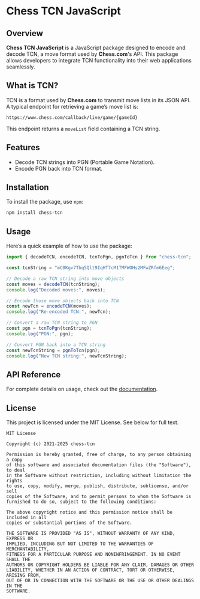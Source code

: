 # Chess TCN JavaScript

## Overview
**Chess TCN JavaScript** is a JavaScript package designed to encode and decode TCN, a move format used by **Chess.com**'s API. This package allows developers to integrate TCN functionality into their web applications seamlessly.

## What is TCN?
TCN is a format used by **Chess.com** to transmit move lists in its JSON API. A typical endpoint for retrieving a game’s move list is:
```
https://www.chess.com/callback/live/game/{gameId}
```
This endpoint returns a `moveList` field containing a TCN string.

## Features
- Decode TCN strings into PGN (Portable Game Notation).
- Encode PGN back into TCN format.

## Installation
To install the package, use `npm`:
```bash
npm install chess-tcn
```

## Usage
Here’s a quick example of how to use the package:

```javascript
import { decodeTCN, encodeTCN, tcnToPgn, pgnToTcn } from "chess-tcn";

const tcnString = "mC0Kgv7Tbq5Qlt9IqHT7cM1TMFWOHs2MFwZRfm6Eeg";

// Decode a raw TCN string into move objects
const moves = decodeTCN(tcnString);
console.log("Decoded moves:", moves);

// Encode those move objects back into TCN
const newTcn = encodeTCN(moves);
console.log("Re-encoded TCN:", newTcn);

// Convert a raw TCN string to PGN
const pgn = tcnToPgn(tcnString);
console.log("PGN:", pgn);

// Convert PGN back into a TCN string
const newTcnString = pgnToTcn(pgn);
console.log("New TCN string:", newTcnString);
```

## API Reference
For complete details on usage, check out the [documentation](https://chess-tcn.github.io/docs).

## License
This project is licensed under the MIT License. See below for full text.
```
MIT License

Copyright (c) 2021-2025 chess-tcn

Permission is hereby granted, free of charge, to any person obtaining a copy
of this software and associated documentation files (the "Software"), to deal
in the Software without restriction, including without limitation the rights
to use, copy, modify, merge, publish, distribute, sublicense, and/or sell
copies of the Software, and to permit persons to whom the Software is
furnished to do so, subject to the following conditions:

The above copyright notice and this permission notice shall be included in all
copies or substantial portions of the Software.

THE SOFTWARE IS PROVIDED "AS IS", WITHOUT WARRANTY OF ANY KIND, EXPRESS OR
IMPLIED, INCLUDING BUT NOT LIMITED TO THE WARRANTIES OF MERCHANTABILITY,
FITNESS FOR A PARTICULAR PURPOSE AND NONINFRINGEMENT. IN NO EVENT SHALL THE
AUTHORS OR COPYRIGHT HOLDERS BE LIABLE FOR ANY CLAIM, DAMAGES OR OTHER
LIABILITY, WHETHER IN AN ACTION OF CONTRACT, TORT OR OTHERWISE, ARISING FROM,
OUT OF OR IN CONNECTION WITH THE SOFTWARE OR THE USE OR OTHER DEALINGS IN THE
SOFTWARE.
```
